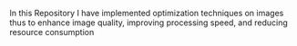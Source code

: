 In this Repository I have implemented optimization techniques on images  thus to enhance image quality, improving processing speed, and reducing resource consumption
